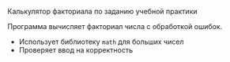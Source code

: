 Калькулятор факториала по заданию учебной практики

Программа вычисляет факториал числа с обработкой ошибок.
- Использует библиотеку `math` для больших чисел
- Проверяет ввод на корректность
